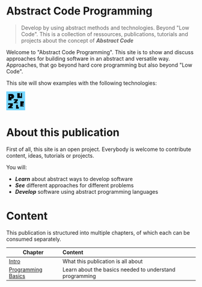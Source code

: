 # Abstract Code Programming


> Develop by using abstract methods and technologies. Beyond "Low Code". This is a collection of ressources, publications, tutorials and projects about the concept of ***Abstract Code***

Welcome to "Abstract Code Programming". This site is to show and discuss approaches for building software in an abstract and versatile way. Approaches, that go beyond hard core programming but also beyond "Low Code".

This site will show examples with the following technologies:


![Puzzle](assets/puzzle.png "Puzzle")


# About this publication

First of all, this site is an open project. Everybody is welcome to contribute content, ideas, tutorials or projects.

You will:

* ***Learn*** about abstract ways to develop software
* ***See*** different approaches for different problems
* ***Develop*** software using abstract programming languages


# Content

This publication is structured into multiple chapters, of which each can be consumed separately.

| Chapter       | Content           |
| ------------- |:-------------|
| [Intro](README)   | What this publication is all about |
| [Programming Basics](BASICS)   | Learn about the basics needed to understand programming |